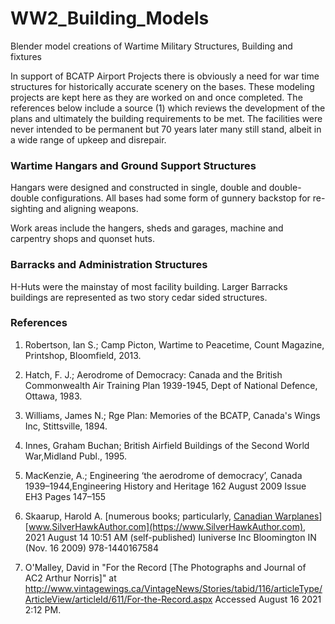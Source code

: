 # WW2_Building_Models
Blender model creations of Wartime Military Structures, Building and fixtures

In support of BCATP Airport Projects there is obviously a need for war time structures for historically accurate scenery on the bases. These modeling projects are kept here as they are worked on and once completed. The references below include a source (1) which reviews the development of the plans and ultimately the building requirements to be met. The facilities were never intended to be permanent but 70 years later many still stand, albeit in a wide range of upkeep  and disrepair.



### Wartime Hangars and Ground Support Structures

Hangars were designed and constructed in single, double and double-double configurations.
All bases had some form of gunnery backstop for re-sighting and aligning weapons. 

Work areas include the  hangers, sheds and garages, machine and carpentry shops and quonset huts.

### Barracks and Administration Structures

H-Huts were the mainstay of most facility building. 
Larger Barracks buildings are represented as two story cedar sided structures. 




### References

1. Robertson, Ian S.; Camp Picton, Wartime to Peacetime, Count Magazine, Printshop, Bloomfield, 2013.

2. Hatch, F. J.; Aerodrome of Democracy: Canada and the British  Commonwealth Air Training Plan 1939-1945, Dept of National Defence,  Ottawa, 1983.

3. Williams, James N.; Rge Plan: Memories of the BCATP, Canada's Wings Inc, Stittsville, 1894.

4. Innes, Graham Buchan; British Airfield Buildings of the Second World War,Midland Publ., 1995.

5. MacKenzie, A.; Engineering ‘the aerodrome of democracy’, Canada  1939–1944,Engineering History and Heritage 162 August 2009 Issue EH3  Pages 147–155

6. Skaarup, Harold A. [numerous books; particularly, <u>Canadian Warplanes</u>]   [www.SilverHawkAuthor.com](https://www.SilverHawkAuthor.com), 2021 August 14 10:51 AM (self-published) Iuniverse Inc Bloomington IN (Nov. 16 2009) 978-1440167584

7. O'Malley, David in "For the Record [The Photographs and Journal of AC2 Arthur Norris]" at http://www.vintagewings.ca/VintageNews/Stories/tabid/116/articleType/ArticleView/articleId/611/For-the-Record.aspx Accessed August 16 2021 2:12 PM.

   
